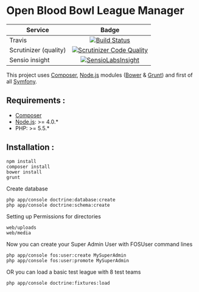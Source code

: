Open Blood Bowl League Manager
=====

| Service       | Badge         |
| ------------- |:-------------:|
| Travis | [![Build Status](https://travis-ci.org/kumulo/obblm.svg?branch=dev)](https://travis-ci.org/kumulo/obblm) |
| Scrutinizer (quality) | [![Scrutinizer Code Quality](https://scrutinizer-ci.com/g/kumulo/obblm/badges/quality-score.png?b=dev)](https://scrutinizer-ci.com/g/kumulo/obblm/?branch=dev) |
| Sensio insight | [![SensioLabsInsight](https://insight.sensiolabs.com/projects/845b5376-4b2f-4725-a538-0cd30c54b742/mini.png)](https://insight.sensiolabs.com/projects/845b5376-4b2f-4725-a538-0cd30c54b742) |

This project uses [Composer], [Node.js] modules ([Bower] & [Grunt]) and first of all [Symfony].

## Requirements :
- [Composer]
- [Node.js]: >= 4.0.*
- PHP: >= 5.5.*

## Installation :
    npm install
    composer install
    bower install
    grunt
Create database

    php app/console doctrine:database:create
    php app/console doctrine:schema:create
Setting up Permissions for directories

    web/uploads
    web/media
Now you can create your Super Admin User with FOSUser command lines

    php app/console fos:user:create MySuperAdmin
    php app/console fos:user:promote MySuperAdmin
OR you can load a basic test league with 8 test teams

    php app/console doctrine:fixtures:load

[Composer]: <http://Composer.org>
[Node.js]: <https://nodejs.org>
[Bower]: <http://bower.io>
[Grunt]: <http://gruntjs.com>
[Symfony]: <http://symfony.com>

